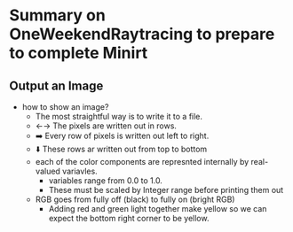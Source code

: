# Summary on OneWeekendRaytracing to prepare to complete Minirt

##  Output an Image

- how to show an image?
  - The most straightful way is to write it to a file.
  - ←→ The pixels are written out in rows.
  - ➡️ Every row of pixels is written out left to right.
  - ⬇️ These rows ar written out from top to bottom
  - each of the color components are represnted internally by real-valued variavles.
    -  variables range from 0.0 to 1.0.
    - These must be scaled by Integer range before printing them out
  - RGB goes from fully off (black) to fully on (bright RGB)
    - Adding red and green light together make yellow so we can expect the bottom right corner to be yellow.
